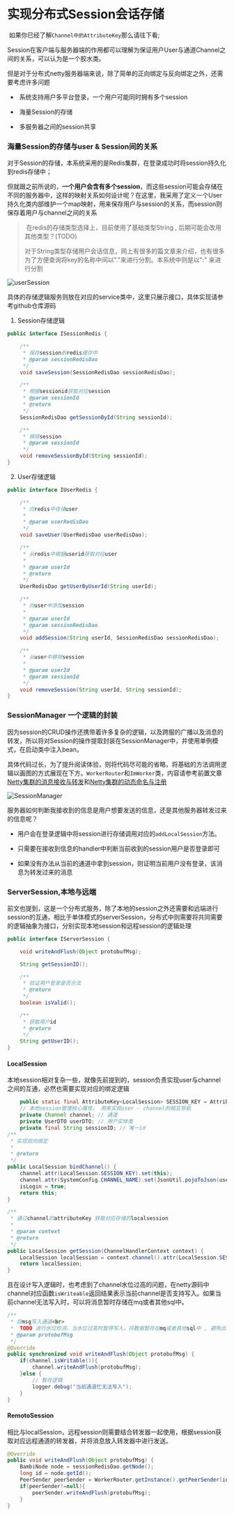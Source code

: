# 实现分布式Session会话存储

​			如果你已经了解`Channel中的AttributeKey`那么请往下看;

​			Session在客户端与服务器端的作用都可以理解为保证用户User与通道Channel之间的关系，可以认为是一个胶水类。

​			但是对于分布式netty服务器端来说，除了简单的正向绑定与反向绑定之外，还需要考虑许多问题

- ​	系统支持用户多平台登录，一个用户可能同时拥有多个session
- ​    海量Session的存储

- ​    多服务器之间的session共享



### 海量Session的存储与user & Session间的关系

​		对于Session的存储，本系统采用的是Redis集群，在登录成功时将session持久化到redis存储中；

​		但就跟之前所说的，**一个用户会含有多个session**，而这些session可能会存储在不同的服务器中，这样的映射关系如何设计呢？在这里，我采用了定义一个User持久化类内部维护一个map映射，用来保存用户与session的关系，而session则保存着用户与channel之间的关系

> ​	在redis的存储类型选择上，目前使用了基础类型String , 后期可能会改用其他类型？(TODO)
>
> ​	对于String类型存储用户会话信息，网上有很多的篇文章来介绍，也有很多为了方便查询将key的名称中间以"."来进行分割。本系统中则是以":" 来进行分割

![userSession](./image/userSession.png)

​			具体的存储逻辑服务则放在对应的service类中，这里只展示接口，具体实现请参考github仓库源码

1. Session存储逻辑

```java
public interface ISessionRedis {

    /**
     * 保存session到redis缓存中
     * @param sessionRedisDao
     */
    void saveSession(SessionRedisDao sessionRedisDao);

    /**
     * 根据sessionid获取对应session
     * @param sessionId
     * @return
     */
    SessionRedisDao getSessionById(String sessionId);

    /**
     * 移除session
     * @param sessionId
     */
    void removeSessionById(String sessionId);
}
```

2.    User存储逻辑

```java
public interface IUserRedis {

    /**
     * 向redis中存储user
     *
     * @param userRedisDao
     */
    void saveUser(UserRedisDao userRedisDao);

    /**
     * 从redis中根据userid获取对应user
     *
     * @param userId
     * @return
     */
    UserRedisDao getUserByUserId(String userId);

    /**
     * 向user中添加session
     *
     * @param userId
     * @param sessionRedisDao
     */
    void addSession(String userId, SessionRedisDao sessionRedisDao);

    /**
     * 从user中移除session
     *
     * @param userId
     * @param sessionId
     */
    void removeSession(String userId, String sessionId);
}
```



### SessionManager 一个逻辑的封装

​		因为session的CRUD操作还携带着许多复杂的逻辑，以及跨服的广播以及消息的转发，所以将对Session的操作提取封装在SessionManager中，并使用单例模式，在启动类中注入bean。

​		具体代码过长，为了提升阅读体验，则将代码尽可能的省略，将基础的方法调用逻辑以画图的方式展现在下方。`WorkerRouter`和`ImWorker`类，内容请参考前置文章		[Netty集群的消息接收与转发](https://github.com/RichardReindeer/BambiNettyIM/blob/main/docs/%20RouterAndSender.MD)和[Netty集群的动态命名与注册](https://github.com/RichardReindeer/BambiNettyIM/blob/main/docs/NameAndAddress.md)

![SessionManager](./image/SessionManager.png)

​		服务器如何判断我接收到的信息是用户想要发送的信息，还是其他服务器转发过来的信息呢？

- 用户会在登录逻辑中将session进行存储调用对应的`addLocalSession`方法。

- 只需要在接收到信息的handler中判断当前收到的session用户是否登录即可
- 如果没有办法从当前的通道中拿到session，则证明当前用户没有登录，该消息为转发过来的消息

### ServerSession,本地与远端

​		前文也提到，这是一个分布式服务，除了本地的session之外还需要和远端进行session的互通，相比于单体模式的serverSession，分布式中则需要将共同需要的逻辑抽象为接口，分别实现本地session和远程session的逻辑处理

```java
public interface IServerSession {

    void writeAndFlush(Object protobufMsg);

    String getSessionID();

    /**
     * 验证用户登录是否合法
     * @return
     */
    boolean isValid();

    /**
     * 获取用户id
     * @return
     */
    String getUserID();
}
```

#### 		LocalSession

​		本地session相对复杂一些，就像先前提到的，session负责实现user与channel之间的互通，必然也需要实现对应的绑定逻辑

```java
    public static final AttributeKey<LocalSession> SESSION_KEY = AttributeKey.valueOf("SESSION_KEY");
    // 本地session管理核心属性， 用来实现user - channel的相互导航
    private Channel channel; // 通道
    private UserDTO userDTO; // 用户实体类
    private final String sessionID; // 唯一id
/**
 * 实现双向绑定
 *
 * @return
 */
public LocalSession bindChannel() {
    channel.attr(LocalSession.SESSION_KEY).set(this);
    channel.attr(SystemConfig.CHANNEL_NAME).set(JsonUtil.pojoToJson(userDTO));
    isLogin = true;
    return this;
}

/**
 * 通过channel的attributeKey 获取对应存储的localsession
 *
 * @param context
 * @return
 */
public LocalSession getSession(ChannelHandlerContext context) {
    LocalSession localSession = context.channel().attr(LocalSession.SESSION_KEY).get();
    return localSession;
}
```

​		且在设计写入逻辑时，也考虑到了channel水位过高的问题，在netty源码中channel对应函数`isWriteable`返回结果表示当前channel是否支持写入。如果当前channel无法写入时，可以将消息暂时存储在mq或者其他sql中。

```java
/**
 * 将msg写入通道<br>
 *  TODO 进行水位检测，当水位过高时暂停写入，将数据暂存在mq或者其他sql中 , 避免出现数据积压
 * @param protobufMsg
 */
@Override
public synchronized void writeAndFlush(Object protobufMsg) {
    if(channel.isWritable()){
        channel.writeAndFlush(protobufMsg);
    }else {
        // 暂存逻辑
        logger.debug("当前通道忙无法写入");
    }
}
```

#### 		RemotoSession

​		相比与localSession，远程session则需要结合转发器一起使用，根据session获取对应远程通道的转发器，并将消息放入转发器中进行发送。

```java
@Override
public void writeAndFlush(Object protobufMsg) {
    BambiNode node = sessionRedisDao.getNode();
    long id = node.getId();
    PeerSender peerSender = WorkerRouter.getInstance().getPeerSender(id);
    if(peerSender!=null){
        peerSender.writeAndFlush(protobufMsg);
    }
}
```